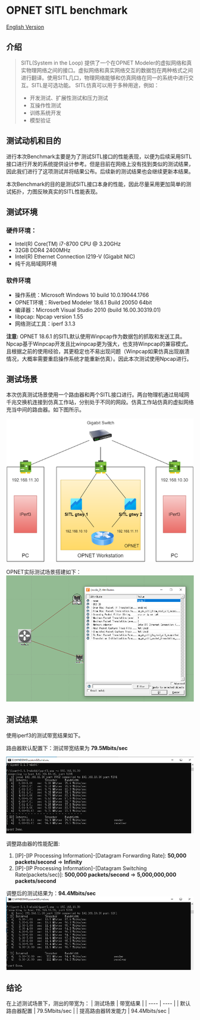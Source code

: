 # OPNET SITL benchmark

[English Version](./README-EN.md)

## 介绍
> SITL(System in the Loop) 提供了一个在OPNET Modeler的虚拟网络和真实物理网络之间的接口。虚拟网络和真实网络交互的数据包在两种格式之间进行翻译。使用SITL几口，物理网络能够和仿真网络在同一的系统中进行交互。SITL是可选功能。
> SITL仿真可以用于多种用途，例如：
> * 开发测试、扩展性测试和压力测试
> * 互操作性测试
> * 训练系统开发
> * 模型验证

## 测试动机和目的
进行本次Benchmark主要是为了测试SITL接口的性能表现，以便为后续采用SITL接口进行开发的系统提供设计参考。但是目前在网络上没有找到类似的测试结果，因此我们进行了这项测试并将结果公布。后续新的测试结果也会继续更新本结果。

本次Benchmark的目的是测试SITL接口本身的性能，因此尽量采用更加简单的测试拓扑，力图反映真实的SITL性能表现。

## 测试环境
### 硬件环境：
- Intel(R) Core(TM) i7-8700 CPU @ 3.20GHz
- 32GB DDR4 2400MHz
- Intel(R) Ethernet Connection I219-V (Gigabit NIC)
- 纯千兆局域网环境

### 软件环境
- 操作系统：Microsoft Windows 10 build 10.0.19044.1766
- OPNET环境：Riverbed Modeler 18.6.1 Build 20050 64bit
- 编译器：Microsoft Visual Studio 2010 (build 16.00.30319.01)
- libpcap: Npcap version 1.55
- 网络测试工具：iperf 3.1.3

**注意:** OPNET 18.6.1 的SITL默认使用Winpcap作为数据包的抓取和发送工具。Npcap基于Winpcap开发且比winpcap更为强大，也支持Winpcap的兼容模式。且根据之前的使用经验，其更稳定也不易出现问题（Winpcap如果仿真出现崩溃情况，大概率需要重启操作系统才能重新仿真）。因此本次测试使用Npcap进行。

## 测试场景
本次仿真测试场景使用一个路由器和两个SITL接口进行。两台物理机通过局域网千兆交换机连接到仿真工作站，分别处于不同的网段。仿真工作站仿真的虚拟网络充当中间的路由器。如下图所示。

![仿真场景示意图](./images/sim-scenario.drawio.png)

OPNET实际测试场景搭建如下：
![OPNET仿真测试场景](./images/opnet-scenario.png)

## 测试结果
使用iperf3的测试带宽结果如下。

路由器默认配置下：测试带宽结果为 **79.5Mbits/sec**

![默认配置测试结果](./images/result-1.png)


调整路由器的性能配置:
1. [IP]-[IP Processing Information]-[Datagram Forwarding Rate]: **50,000 packets/second** => **Infinity**
2. [IP]-[IP Processing Information]-[Datagram Switching Rate(packets/sec)]: **500,000 packets/second** => **5,000,000,000 packets/second**

调整后的测试结果为：**94.4Mbits/sec**
![调整后的测试结果](./images/result-2.png)

## 结论
在上述测试场景下，测出的带宽为：
|  测试场景   | 带宽结果  |
|  ----  | ----  |
| 默认路由器配置  | 79.5Mbits/sec |
| 提高路由器转发能力  | 94.4Mbits/sec |
